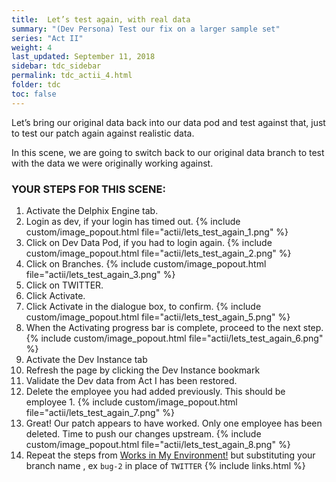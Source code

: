 ```yaml
---
title:  Let’s test again, with real data
summary: "(Dev Persona) Test our fix on a larger sample set"
series: "Act II"
weight: 4
last_updated: September 11, 2018
sidebar: tdc_sidebar
permalink: tdc_actii_4.html
folder: tdc
toc: false
---
```


Let’s bring our original data back into our data pod and test against that, just to test our patch again against realistic data.

In this scene, we are going to switch back to our original data branch to test with the data we were originally working against.

### YOUR STEPS FOR THIS SCENE:

1. Activate the Delphix Engine tab.
2. Login as dev, if your login has timed out.
   {% include custom/image_popout.html file="actii/lets_test_again_1.png" %}
3. Click on Dev Data Pod, if you had to login again.
   {% include custom/image_popout.html file="actii/lets_test_again_2.png" %}
4. Click on Branches.
   {% include custom/image_popout.html file="actii/lets_test_again_3.png" %}
5. Click on TWITTER.
6. Click Activate.
7. Click Activate in the dialogue box, to confirm.
   {% include custom/image_popout.html file="actii/lets_test_again_5.png" %}
8. When the Activating progress bar is complete, proceed to the next step.
   {% include custom/image_popout.html file="actii/lets_test_again_6.png" %}
9. Activate the Dev Instance tab
10. Refresh the page by clicking the Dev Instance bookmark
11. Validate the Dev data from Act I has been restored. 
12. Delete the employee you had added previously. This should be employee 1.
    {% include custom/image_popout.html file="actii/lets_test_again_7.png" %}
13. Great! Our patch appears to have worked. Only one employee has been deleted. Time to push our changes upstream.
    {% include custom/image_popout.html file="actii/lets_test_again_8.png" %}
14. Repeat the steps from [Works in My Environment!](tdc_acti_9.html) but substituting your branch name , ex `bug-2` in place of `TWITTER`
{% include links.html %}
